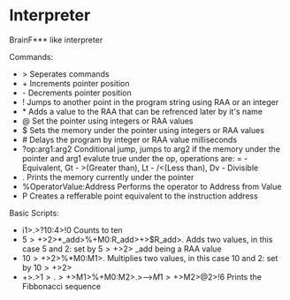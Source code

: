 # Interpreter
BrainF*** like interpreter

Commands:
- \> Seperates commands
- \+ Increments pointer position
- \- Decrements pointer position
- ! Jumps to another point in the program string using RAA or an integer
- \* Adds a value to the RAA that can be refrenced later by it's name
- @ Set the pointer using integers or RAA values
- $ Sets the memory under the pointer using integers or RAA values
- \# Delays the program by integer or RAA value milliseconds
- ?op:arg1:arg2 Conditional jump, jumps to arg2 if the memory under the pointer and arg1 evalute true under the op, operations are: = - Equivalent, Gt - >(Greater than), Lt - /<(Less than), Dv - Divisible
- . Prints the memory currently under the pointer
- %OperatorValue:Address Performs the operator to Address from Value
- P Creates a refferable point equivalent to the instruction address

Basic Scripts:
- i1>.>?10:4>!0 Counts to ten
- $5>+>$2>*_add>%+M0:R_add>+>$R_add>. Adds two values, in this case 5 and 2: set by $5>+>$2> _add being a RAA value
- $10>+>$2>%*M0:M1>. Multiplies two values, in this case 10 and 2: set by $10>+>$2>
- +>.>$1>.>+>$M1>%+M0:M2>.>-->$M1>+>$M2>@2>!6 Prints the Fibbonacci sequence

